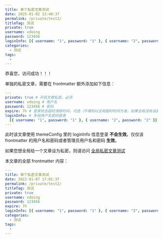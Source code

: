 ```yaml
---
title: 单个私密文章测试
date: 2025-01-02 13:40:37
permalink: /private/test2/
titleTag: 测试
private: true
username: vdoing
password: 123456
loginInfo: [{ username: "1", password: "1" }, { username: "2", password: "2" }]
categories:
  - 测试
tags:
  -
---
```


恭喜您，访问成功！！！

单独的私密文章，需要在 frontmatter 额外添加如下信息：

```yml
---
private: true # 开启文章私密，必须
username: vdoing # 用户名
password: 123456 # 密码
expire: 7h # 登录状态超时清除时间，可选（不填则以全局超时时间为准，如果全局没有设置，则默认是一天）
loginInfo: # 多组用户名密码登录
  [{ username: "1", password: "1" }, { username: "2", password: "2" }]
---
```

此时该文章使用 themeConfig 里的 loginInfo 信息登录 **不会生效**。仅仅该 frontmatter 的用户名和密码或者管理员用户名和密码 **生效**。

如果您想全局给一个文章设为私密，则请访问 [全局私密文章测试](/private/test1/)

本文章的全部 frontmatter 内容：

```yml
---
title: 单个私密文章测试
date: 2022-01-07 17:01:37
permalink: /private/test2/
titleTag: 测试
private: true
username: vdoing
password: 123456
expire: 7h
loginInfo: [{ username: "1", password: "1" }, { username: "2", password: "2" }]
categories:
  - 测试
tags:
  -
---
```
